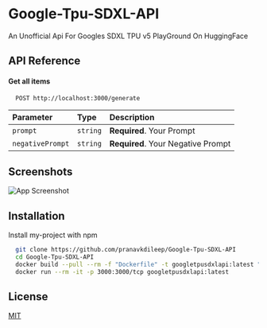 
# Google-Tpu-SDXL-API

An Unofficial Api For Googles SDXL TPU v5 PlayGround On HuggingFace



## API Reference

#### Get all items

```http
  POST http://localhost:3000/generate
```

| Parameter | Type     | Description                |
| :-------- | :------- | :------------------------- |
| `prompt` | `string` | **Required**. Your Prompt |
| `negativePrompt` | `string` | **Required**. Your Negative Prompt |


## Screenshots

![App Screenshot](https://via.placeholder.com/468x300?text=App+Screenshot+Here)


## Installation

Install my-project with npm

```bash
  git clone https://github.com/pranavkdileep/Google-Tpu-SDXL-API
  cd Google-Tpu-SDXL-API
  docker build --pull --rm -f "Dockerfile" -t googletpusdxlapi:latest "."
  docker run --rm -it -p 3000:3000/tcp googletpusdxlapi:latest
```
    
## License

[MIT](https://choosealicense.com/licenses/mit/)

